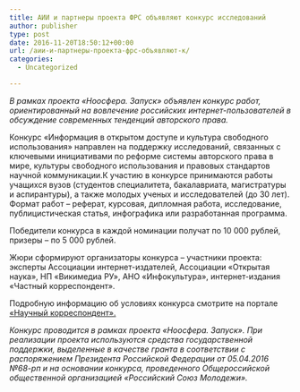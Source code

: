 ```yaml
---
title: АИИ и партнеры проекта ФРС объявляют конкурс исследований
author: publisher
type: post
date: 2016-11-20T18:50:12+00:00
url: /аии-и-партнеры-проекта-фрс-объявляют-к/
categories:
  - Uncategorized

---
```


*В рамках проекта «Ноосфера. Запуск» объявлен конкурс работ, ориентированный на вовлечение российских интернет-пользователей в обсуждение современных тенденций авторского права.*

Конкурс «Информация в открытом доступе и культура свободного использования» направлен на поддержку исследований, связанных с ключевыми инициативами по реформе системы авторского права в мире, культуры свободного использования и правовых стандартов научной коммуникации.К участию в конкурсе принимаются работы учащихся вузов (студентов специалитета, бакалавриата, магистратуры и аспирантуры), а также молодых ученых и исследователей (до 30 лет). Формат работ – реферат, курсовая, дипломная работа, исследование, публицистическая статья, инфографика или разработанная программа.

Победители конкурса в каждой номинации получат по 10 000 рублей, призеры – по 5 000 рублей.

Жюри сформируют организаторы конкурса &#8211; участники проекта: эксперты Ассоциации интернет-издателей, Ассоциации «Открытая наука», НП «Викимедиа РУ», АНО «Инфокультура», интернет-издания «Частный корреспондент».

Подробную информацию об условиях конкурса смотрите на портале [«Научный корреспондент».][1]

*Конкурс проводится в рамках проекта «Ноосфера. Запуск». При реализации проекта используются средства государственной поддержки, выделенные в качестве гранта в соответствии c распоряжением Президента Российской Федерации от 05.04.2016 №68-рп и на основании конкурса, проведенного Общероссийской общественной организацией «Российский Союз Молодежи».*

 [1]: http://nauchkor.ru/contests/informatsiya-v-otkrytom-dostupe-i-kultura-svobodnogo-ispolzovaniya-58249ee65f1be733f967dada